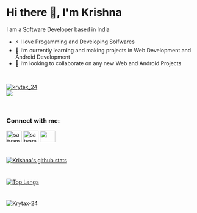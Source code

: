 # Hi there 👋, I'm Krishna

I am a Software Developer based in India

- ⚡️ I love Progamming and Developing Solfwares
- 🌱 I’m currently learning and making projects in Web Development and Android Development
- 👯 I’m looking to collaborate on any new Web and Android Projects
<br>
<p align="left"><a href="https://twitter.com/krytax_24" target="blank"><img src="https://img.shields.io/twitter/follow/krytax_24?logo=twitter&style=for-the-badge" alt="krytax_24"/></a> <br />  <img src="https://komarev.com/ghpvc/?username=Krytax-24&label=Profile%20views&color=0e75b6&style=flat" />  </p>

<br />
<h3 align="left">Connect with me:</h3>
<p align="left">
<a href="https://www.linkedin.com/in/krytax/" target="blank"><img align="center" src="https://raw.githubusercontent.com/rahuldkjain/github-profile-readme-generator/master/src/images/icons/Social/linked-in-alt.svg" alt="satyam-singh-a99654128" height="30" width="40" /></a>
<a href="https://www.instagram.com/im_krytax" target="blank"><img align="center" src="https://raw.githubusercontent.com/rahuldkjain/github-profile-readme-generator/master/src/images/icons/Social/instagram.svg" alt="satyam.029" height="30" width="40" /></a>
<a href="https://twitter.com/krytax_24" target="blank"><img align="center" src="https://raw.githubusercontent.com/rahuldkjain/github-profile-readme-generator/master/src/images/icons/Social/twitter.svg" height="30" width="40" /></a>
</p>
     
#
[![Krishna's github stats](https://github-readme-stats.vercel.app/api?username=krytax-24&count_private=true&show_icons=true&theme=radical&hide_rank=false)](https://github.com/krytax-24/github-readme-stats)  
#
[![Top Langs](https://github-readme-stats.vercel.app/api/top-langs/?username=krytax-24)](https://github.com/krytax-24/github-readme-stats)
#

<p><img align="center" src="https://github-readme-streak-stats.herokuapp.com/?user=Krytax-24&&theme=radical&hide_border=true" alt="Krytax-24" /></p>
